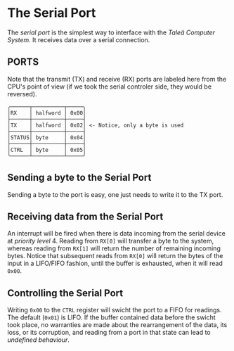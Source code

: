 # The Serial Port

The *serial port* is the simplest way to interface with the *Taleä Computer System*. It receives data over a serial connection.

## PORTS

Note that the transmit (TX) and receive (RX) ports are labeled here from the CPU's point of view (if we took the serial controler side, they would be reversed).

    ╭──────┬──────────┬─────╮
    │RX    │ halfword │ 0x00│
    ├──────┼──────────┼─────┤
    │TX    │ halfword │ 0x02│ <- Notice, only a byte is used
    ├──────┼──────────┼─────┤
    │STATUS│ byte     │ 0x04│
    ├──────┼──────────┼─────┤
    │CTRL  │ byte     │ 0x05│
    ╰──────┴──────────┴─────╯

## Sending a byte to the Serial Port

Sending a byte to the port is easy, one just needs to write it to the TX port.

## Receiving data from the Serial Port

An interrupt will be fired when there is data incoming from the serial device at *priority level* 4. Reading from `RX[0]` will transfer a byte to the system, whereas reading from `RX[1]` will return the number of remaining incoming bytes. Notice that subsequent reads from `RX[0]` will return the bytes of the input in a LIFO/FIFO fashion, until the buffer is exhausted, when it will read `0x00`.

## Controlling the Serial Port

Writing `0x00` to the `CTRL` register will swicht the port to a FIFO for readings. The default (`0x01`) is LIFO. If the buffer contained data before the swicht took place, no warranties are made about the rearrangement of the data, its loss, or its corruption, and reading from a port in that state can lead to *undefined behaviour*.
